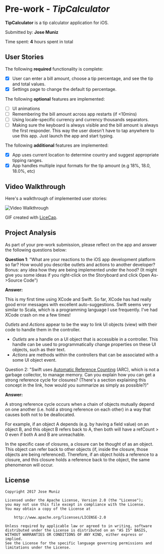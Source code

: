 # Pre-work - *TipCalculator*

**TipCalculator** is a tip calculator application for iOS.

Submitted by: **Jose Muniz**

Time spent: **4** hours spent in total

## User Stories

The following **required** functionality is complete:

* [X] User can enter a bill amount, choose a tip percentage, and see the tip and total values.
* [X] Settings page to change the default tip percentage.

The following **optional** features are implemented:
* [ ] UI animations
* [ ] Remembering the bill amount across app restarts (if <10mins)
* [ ] Using locale-specific currency and currency thousands separators.
* [ ] Making sure the keyboard is always visible and the bill amount is always the first responder. This way the user doesn't have to tap anywhere to use this app. Just launch the app and start typing.

The following **additional** features are implemented:

- [X] App uses current location to determine country and suggest appropriate tipping ranges.
- [X] App handles multiple input formats for the tip amount (e.g 18%, 18.0, 18.0%, etc)

## Video Walkthrough 

Here's a walkthrough of implemented user stories:

<img src='http://i.imgur.com/l02SAKf.gif' title='Video Walkthrough' width='' alt='Video Walkthrough' />

GIF created with [LiceCap](http://www.cockos.com/licecap/).

## Project Analysis

As part of your pre-work submission, please reflect on the app and answer the following questions below:

**Question 1**: "What are your reactions to the iOS app development platform so far? How would you describe outlets and actions to another developer? Bonus: any idea how they are being implemented under the hood? (It might give you some ideas if you right-click on the Storyboard and click Open As->Source Code")

**Answer:** 

This is my first time using XCode and Swift. So far, XCode has had really good error messages with excellent auto-suggestions. Swift seems very similar to Scala, which is a programming language I use frequently. I've had XCode crash on me a few times!  

_Outlets_ and _Actions_ appear to be the way to link UI objects (view) with their code to handle them in the controller. 

- _Outlets_ are a handle on a UI object that is accessible in a controller. This handle can be used to programmatically change properties on these UI objects, such as their text.
- _Actions_ are methods within the controllers that can be associated with a some UI object event.

Question 2: "Swift uses [Automatic Reference Counting](https://developer.apple.com/library/content/documentation/Swift/Conceptual/Swift_Programming_Language/AutomaticReferenceCounting.html#//apple_ref/doc/uid/TP40014097-CH20-ID49) (ARC), which is not a garbage collector, to manage memory. Can you explain how you can get a strong reference cycle for closures? (There's a section explaining this concept in the link, how would you summarize as simply as possible?)"

**Answer:** 

A strong reference cycle occurs when a chain of objects mutually depend on one another (i.e. hold a strong reference on each other) in a way that causes both not to be deallocated.

For example, if an object A depends (e.g. by having a field value) on an object B, and this object B refers back to A, then both will have a refCount > 0 even if both A and B are unreachable. 

In the specific case of closures, a closure can be thought of as an object. This object can refer back to other objects (if, inside the closure, those objects are being referenced). Therefore, if an object holds a reference to a closure, and this closure holds a reference back to the object, the same phenomenon will occur. 

## License

    Copyright 2017 Jose Muniz

    Licensed under the Apache License, Version 2.0 (the "License");
    you may not use this file except in compliance with the License.
    You may obtain a copy of the License at

        http://www.apache.org/licenses/LICENSE-2.0

    Unless required by applicable law or agreed to in writing, software
    distributed under the License is distributed on an "AS IS" BASIS,
    WITHOUT WARRANTIES OR CONDITIONS OF ANY KIND, either express or implied.
    See the License for the specific language governing permissions and
    limitations under the License.

